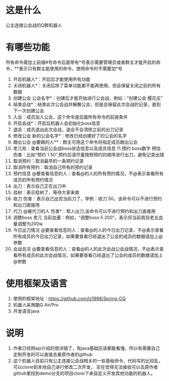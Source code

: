 # 这是什么
公主连接公会战的Q群机器人
# 有哪些功能
所有命令需加上前缀#号命令后面带有\*号表示需要管理员或者群主才能开启的命令，\*\*表示只有群主能使用的命令，使用命令时不需要加\*号
1. 开启机器人*：开启后才能使用所有功能
2. 关闭机器人*：关闭后除了菜单功能都不能再使用，但会保留关闭之前的所有数据
3. 创建公会 公会名字*：创建后才能开始进行公会战，例如：“创建公会 樱花庄”
4. 结束会战*：结束此次公会战并解散公会，但是会保留此次会战的记录，直到下一次创建公会
5. 入会：成员加入公会，这个命令是后面所有命令的前提条件
6. 开启会战*：开启后机器人会初始化boss信息
7. 退会：成员退出此次会战，退会不会清除之前的出刀记录
8. 修改公会 新的公会名字*：修改已经创建好了的公会的名字
9. 踢出公会 @要踢的人**：群主可用这个命令将指定成员踢出公会
10. 老几啦：查看当前公会战boss状态信息以及成员信息
11.预约 boss数字 预估伤害：比如“预约 1 50”,预约后请尽量按照预约的顺序进行出刀，避免记录出错
12. 取消预约：取消最早的一条预约记录
13. 取消所有预约：取消自己所有的预约记录
14. 预约信息 @要查看信息的人：查看@的人的所有预约情况，不@表示查看所有成员的所有预约情况
15. 出刀：表示自己正在出刀中
16. 挂树：表示挂树了，等待大家来救
17. 收刀 伤害：表示自己出完当前刀了，举例：收刀 50，该命令可以不进行预约和出刀直接用
18. 代刀 @被代刀的人 伤害*：帮人出刀,该命令可以不进行预约和出刀直接用
19. 调整boss 老几 当前血量：例如，“调整boss 5 200”，表示将当前周目老五血量调整为200w
20. 今日出刀情况 @要查看信息的人：查看@的人的今日出刀记录，不@表示查看所有成员的今日出刀记录，如果要查看已经退出了公会的成员的数据请加上@参数
21. 会战总况 @要查看信息的人：查看@的人的此次会战公会战情况，不@表示查看所有成员的此次会战情况，如果要查看已经退出了公会的成员的数据请加上@参数
# 使用框架及语言
1. 使用的框架地址：https://github.com/lz1998/Spring-CQ
2. 机器人采用酷Q Air/Pro
3. 开发语言java
# 说明
1. 作者已经把api介绍的很详细了，有java基础应该都能看懂，所以有需要自己定制开发的可以直接去看原作者的github
2. 这个机器人目前只有公主连接公会战相关的一些基础命令，代码写的比较乱，可以clone到本地自己进行修改二次开发，
    实在觉得无法接收可以去原作者github里找到demo分支的项目clone下来自定义开发其他功能的机器人。